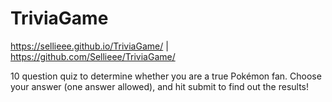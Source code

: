 # TriviaGame
https://sellieee.github.io/TriviaGame/ | https://github.com/Sellieee/TriviaGame/

10 question quiz to determine whether you are a true Pokémon fan. Choose your answer (one answer allowed), and hit submit to find out the results!

